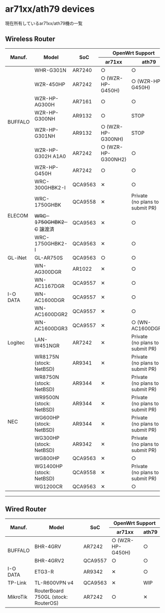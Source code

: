 # ar71xx/ath79 devices
現在所有しているar71xx/ath79機の一覧

## Wireless Router

<table>
	<thead>
		<tr class="active">
			<th rowspan="2">Manuf.</th>
			<th rowspan="2">Model</th>
			<th rowspan="2">SoC</th>
			<th colspan="2">OpenWrt Support</th>
		</tr>
		<tr class="active">
			<th>ar71xx</th>
			<th>ath79</th>
		</tr>
	</thead>
	<tbody>
		<tr>
			<td rowspan="7">BUFFALO</td>
			<td>WHR-G301N</td>
			<td>AR7240</td>
			<td>&#9675;</td>
			<td>&#9675;</td>
		</tr>
		<tr>
			<td>WZR-450HP</td>
			<td>AR7242</td>
			<td>&#9675; (WZR-HP-G450H)</td>
			<td>&#9675; (WZR-HP-G450H)</td>
		</tr>
		<tr>
			<td>WZR-HP-AG300H</td>
			<td>AR7161</td>
			<td>&#9675;</td>
			<td>&#9675;</td>
		</tr>
		<tr>
			<td>WZR-HP-G300NH</td>
			<td>AR9132</td>
			<td>&#9675;</td>
			<td>STOP</td>
		</tr>
		<tr>
			<td>WZR-HP-G301NH</td>
			<td>AR9132</td>
			<td>&#9675; (WZR-HP-G300NH)</td>
			<td>STOP</td>
		</tr>
		<tr>
			<td>WZR-HP-G302H A1A0</td>
			<td>AR7242</td>
			<td>&#9675; (WZR-HP-G300NH2)</td>
			<td>&#9675;</td>
		</tr>
		<tr>
			<td>WZR-HP-G450H</td>
			<td>AR7242</td>
			<td>&#9675;</td>
			<td>&#9675;</td>
		</tr>
		<tr>
			<td rowspan="4">ELECOM</td>
			<td>WRC-300GHBK2-I</td>
			<td>QCA9563</td>
			<td>&#10005;</td>
			<td>&#9675;</td>
		</tr>
		<tr>
			<td>WRC-1750GHBK</td>
			<td>QCA9558</td>
			<td>&#10005;</td>
			<td>Private<br>(no plans to submit PR)</td>
		</tr>
		<tr>
			<td><s>WRC-1750GHBK2-C</s> 譲渡済</td>
			<td>QCA9563</td>
			<td>&#10005;</td>
			<td>&#9675;</td>
		</tr>
		<tr>
			<td>WRC-1750GHBK2-I</td>
			<td>QCA9563</td>
			<td>&#10005;</td>
			<td>&#9675;</td>
		</tr>
		<tr>
			<td>GL-iNet</td>
			<td>GL-AR750S</td>
			<td>QCA9563</td>
			<td>&#9675;</td>
			<td>&#9675;</td>
		</tr>
		<tr>
			<td rowspan="5">I-O DATA</td>
			<td>WN-AG300DGR</td>
			<td>AR1022</td>
			<td>&#10005;</td>
			<td>&#9675;</td>
		</tr>
		<tr>
			<td>WN-AC1167DGR</td>
			<td>QCA9557</td>
			<td>&#10005;</td>
			<td>&#9675;</td>
		</tr>
		<tr>
			<td>WN-AC1600DGR</td>
			<td>QCA9557</td>
			<td>&#10005;</td>
			<td>&#9675;</td>
		</tr>
		<tr>
			<td>WN-AC1600DGR2</td>
			<td>QCA9557</td>
			<td>&#10005;</td>
			<td>&#9675;</td>
		</tr>
		<tr>
			<td>WN-AC1600DGR3</td>
			<td>QCA9557</td>
			<td>&#10005;</td>
			<td>&#9675; (WN-AC1600DGR2)</td>
		</tr>
		<tr>
			<td>Logitec</td>
			<td>LAN-W451NGR</td>
			<td>AR7242</td>
			<td>&#10005;</td>
			<td>Private<br />(no plans to submit PR)</td>
		</tr>
		<tr>
			<td rowspan="8">NEC</td>
			<td>WR8175N (stock: NetBSD)</td>
			<td>AR9341</td>
			<td>&#10005;</td>
			<td>Private<br>(no plans to submit PR)</td>
		</tr>
		<tr>
			<td>WR8750N (stock: NetBSD)</td>
			<td>AR9344</td>
			<td>&#10005;</td>
			<td>Private<br>(no plans to submit PR)</td>
		</tr>
		<tr>
			<td>WR9500N (stock: NetBSD)</td>
			<td>AR9344</td>
			<td>&#10005;</td>
			<td>Private<br>(no plans to submit PR)</td>
		</tr>
		<tr>
			<td>WG600HP (stock: NetBSD)</td>
			<td>AR9344</td>
			<td>&#10005;</td>
			<td>Private<br>(no plans to submit PR)</td>
		</tr>
		<tr>
			<td>WG300HP (stock: NetBSD)</td>
			<td>AR9342</td>
			<td>&#10005;</td>
			<td>Private<br>(no plans to submit PR)</td>
		</tr>
		<tr>
			<td>WG800HP</td>
			<td>QCA9563</td>
			<td>&#10005;</td>
			<td>&#9675;</td>
		</tr>
		<tr>
			<td>WG1400HP (stock: NetBSD)</td>
			<td>QCA9558</td>
			<td>&#10005;</td>
			<td>Private<br>(no plans to submit PR)</td>
		</tr>
		<tr>
			<td>WG1200CR</td>
			<td>QCA9563</td>
			<td>&#10005;</td>
			<td>&#9675;</td>
		</tr>
	</tbody>
</table>

---

## Wired Router

<table>
	<thead>
		<tr class="active">
			<th rowspan="2">Manuf.</th>
			<th rowspan="2">Model</th>
			<th rowspan="2">SoC</th>
			<th colspan="2">OpenWrt Support</th>
		</tr>
		<tr class="active">
			<th>ar71xx</th>
			<th>ath79</th>
		</tr>
	</thead>
	<tbody>
		<tr>
			<td rowspan="2">BUFFALO</td>
			<td>BHR-4GRV</td>
			<td>AR7242</td>
			<td>&#9675; (WZR-HP-G450H)</td>
			<td>&#9675;</td>
		</tr>
		<tr>
			<td>BHR-4GRV2</td>
			<td>QCA9557</td>
			<td>&#9675;</td>
			<td>&#9675;</td>
		</tr>
		<tr>
			<td>I-O DATA</td>
			<td>ETG3-R</td>
			<td>AR9342</td>
			<td>&#10005;</td>
			<td>&#9675;</td>
		</tr>
		<tr>
			<td>TP-Link</td>
			<td>TL-R600VPN v4</td>
			<td>QCA9563</td>
			<td>&#10005;</td>
			<td>WIP</td>
		</tr>
		<tr>
			<td>MikroTik</td>
			<td>RouterBoard 750GL (stock: RouterOS)</td>
			<td>AR7242</td>
			<td>&#9675;</td>
			<td>&#10005;</td>
		</tr>
	</tbody>
</table>
